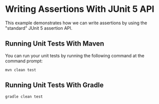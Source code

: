 # Writing Assertions With JUnit 5 API

This example demonstrates how we can write assertions by using the "standard" JUnit 5 assertion API.

## Running Unit Tests With Maven

You can run your unit tests by running the following command at the command prompt:

    mvn clean test   

## Running Unit Tests With Gradle

    gradle clean test 